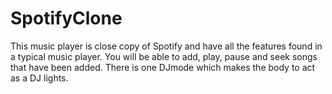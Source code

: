 # SpotifyClone
This music player is close copy of Spotify and have all the features found in a typical music player. You will be able to add, play, pause and seek songs that have been added. There is one DJmode which makes the body to act as a DJ lights. 
